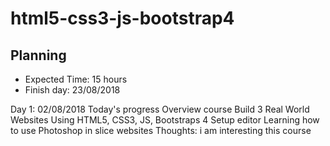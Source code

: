 ﻿# html5-css3-js-bootstrap4


## Planning


- Expected Time: 15 hours
- Finish day: 23/08/2018

Day 1: 02/08/2018
Today's progress
Overview course Build 3 Real World Websites Using HTML5, CSS3, JS, Bootstraps 4
Setup editor
Learning how to use Photoshop in slice websites
Thoughts: i am interesting this course
